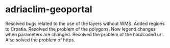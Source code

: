 # adriaclim-geoportal
Resolved bugs related to the use of the layers without WMS.
Added regions to Croatia.
Resolved the problem of the polygons.
Now legend changes when parameters are changed.
Resolved the problem of the hardcoded url.
Also solved the problem of https.

